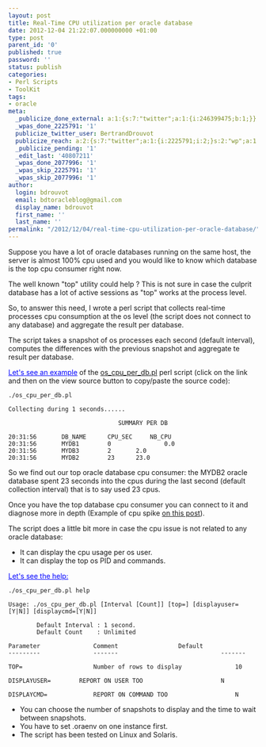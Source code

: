 ```yaml
---
layout: post
title: Real-Time CPU utilization per oracle database
date: 2012-12-04 21:22:07.000000000 +01:00
type: post
parent_id: '0'
published: true
password: ''
status: publish
categories:
- Perl Scripts
- ToolKit
tags:
- oracle
meta:
  _publicize_done_external: a:1:{s:7:"twitter";a:1:{i:246399475;b:1;}}
  _wpas_done_2225791: '1'
  publicize_twitter_user: BertrandDrouvot
  publicize_reach: a:2:{s:7:"twitter";a:1:{i:2225791;i:2;}s:2:"wp";a:1:{i:0;i:3;}}
  _publicize_pending: '1'
  _edit_last: '40807211'
  _wpas_done_2077996: '1'
  _wpas_skip_2225791: '1'
  _wpas_skip_2077996: '1'
author:
  login: bdrouvot
  email: bdtoracleblog@gmail.com
  display_name: bdrouvot
  first_name: ''
  last_name: ''
permalink: "/2012/12/04/real-time-cpu-utilization-per-oracle-database/"
---
```


Suppose you have a lot of oracle databases running on the same host, the server is almost 100% cpu used and you would like to know which database is the top cpu consumer right now.

The well known "top" utility could help ? This is not sure in case the culprit database has a lot of active sessions as "top" works at the process level.

So, to answer this need, I wrote a perl script that collects real-time processes cpu consumption at the os level (the script does not connect to any database) and aggregate the result per database.

The script takes a snapshot of os processes each second (default interval), computes the differences with the previous snapshot and aggregate te result per database.

<span style="text-decoration:underline;"><span style="color:#0000ff;text-decoration:underline;">Let's see an example</span></span> of the [os\_cpu\_per\_db.pl](http://bdrouvot.wordpress.com/os_cpu_per_dp/ "os_cpu_per_db") perl script (click on the link and then on the view source button to copy/paste the source code):

    ./os_cpu_per_db.pl 

    Collecting during 1 seconds......

                                   SUMMARY PER DB

    20:31:56       DB_NAME      CPU_SEC     NB_CPU    
    20:31:56       MYDB1        0               0.0
    20:31:56       MYDB3        2       2.0
    20:31:56       MYDB2        23      23.0

So we find out our top oracle database cpu consumer: the MYDB2 oracle database spent 23 seconds into the cpus during the last second (default collection interval) that is to say used 23 cpus.

Once you have the top database cpu consumer you can connect to it and diagnose more in depth (Example of cpu spike [on this post](http://srivenukadiyala.wordpress.com/2012/01/30/sched_noage-and-latch-contention/)).

The script does a little bit more in case the cpu issue is not related to any oracle database:

-   <span style="line-height:13px;">It can display the cpu usage per os user.</span>
-   It can display the top os PID and commands.

<span style="text-decoration:underline;color:#0000ff;">Let's see the help:</span>

    ./os_cpu_per_db.pl help                       

    Usage: ./os_cpu_per_db.pl [Interval [Count]] [top=] [displayuser=[Y|N]] [displaycmd=[Y|N]] 

            Default Interval : 1 second.
            Default Count    : Unlimited

    Parameter               Comment                 Default    
    ---------               -------                             -------         
    TOP=                    Number of rows to display               10         
    DISPLAYUSER=        REPORT ON USER TOO                      N          
    DISPLAYCMD=             REPORT ON COMMAND TOO                   N

-   You can choose the number of snapshots to display and the time to wait between snapshots.
-   You have to set .oraenv on one instance first.
-   The script has been tested on Linux and Solaris.
